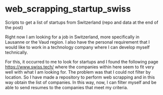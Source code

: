# web_scrapping_startup_swiss

Scripts to get a list of startups from Switzerland (repo and data at the end of the post)

Right now I am looking for a job in Switzerland, more specifically in Lausanne or the Vaud region. I also have the personal requirement that I would like to work in a technology company where I can develop myself technically.

For this, it occurred to me to look for startups and I found the following page https://www.swiss.tech/ where the companies within here seem to fit very well with what I am looking for. The problem was that I could not filter by location. So I have made a repository to perform web scrapping and in this way obtain the list of companies. In this way, now, I can filter myself and be able to send resumes to the companies that meet my criteria.
